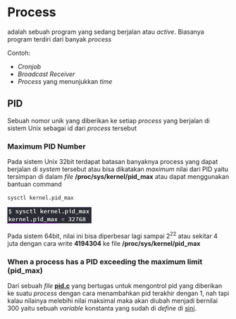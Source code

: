 # Process
adalah sebuah program yang sedang berjalan atau *active*. Biasanya program terdiri
dari banyak *process*

Contoh:
- *Cronjob*
- *Broadcast Receiver*
- *Process* yang menunjukkan *time*

## PID
Sebuah nomor unik yang diberikan ke setiap *process* yang berjalan di sistem
Unix sebagai id dari *process* tersebut

### Maximum PID Number
Pada sistem Unix 32bit terdapat batasan banyaknya process yang dapat berjalan
di *system* tersebut atau bisa dikatakan *maximum* nilai dari PID yaitu tersimpan
di dalam *file* **/proc/sys/kernel/pid_max** atau dapat menggunakan bantuan
command
```shell
sysctl kernel.pid_max
```

![pid_max_png](/images/pid_max.png)

Pada sistem 64bit, nilai ini bisa diperbesar lagi sampai 2<sup>22</sup> atau
sekitar 4 juta dengan cara write **4194304** ke file **/proc/sys/kernel/pid_max**

### When a process has a PID exceeding the maximum limit (pid_max)
Dari sebuah *file* [**pid.c**](https://github.com/torvalds/linux/blob/master/kernel/pid.c) yang bertugas untuk mengontrol pid yang diberikan
ke suatu *process* dengan cara menambahkan pid terakhir dengan 1, nah tapi
kalau nilainya melebihi nilai maksimal maka akan diubah menjadi bernilai 300
yaitu sebuah *variable* konstanta yang sudah di *define* di [sini](https://github.com/torvalds/linux/blob/c85fb28b6f999db9928b841f63f1beeb3074eeca/kernel/pid.c#L63).
